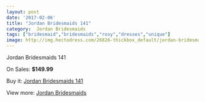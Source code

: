 ```yaml
---
layout: post
date: '2017-02-06'
title: "Jordan Bridesmaids 141"
category:  Jordan Bridesmaids
tags: ["bridesmaid","bridesmaids","rosy","dresses","unique"]
image: http://img.hectodress.com/26826-thickbox_default/jordan-bridesmaids-141.jpg
---
```

Jordan Bridesmaids 141

On Sales: **$149.99**
<a href="https://www.hectodress.com/-jordan-bridesmaids/12442-jordan-bridesmaids-141.html"><amp-img layout="responsive" width="600" height="600" src="//img.hectodress.com/26826-thickbox_default/jordan-bridesmaids-141.jpg" alt="Jordan Bridesmaids 141 0" /></a>

Buy it: [Jordan Bridesmaids 141](https://www.hectodress.com/-jordan-bridesmaids/12442-jordan-bridesmaids-141.html "Jordan Bridesmaids 141")

View more: [ Jordan Bridesmaids](https://www.hectodress.com/191--jordan-bridesmaids " Jordan Bridesmaids")